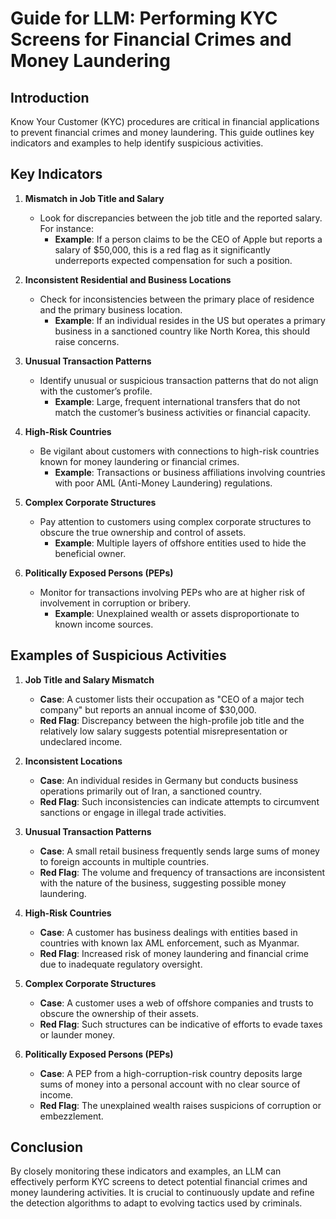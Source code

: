 # Guide for LLM: Performing KYC Screens for Financial Crimes and Money Laundering

## Introduction

Know Your Customer (KYC) procedures are critical in financial applications to prevent financial crimes and money laundering. This guide outlines key indicators and examples to help identify suspicious activities.

## Key Indicators

1. **Mismatch in Job Title and Salary**
   - Look for discrepancies between the job title and the reported salary. For instance:
     - **Example**: If a person claims to be the CEO of Apple but reports a salary of $50,000, this is a red flag as it significantly underreports expected compensation for such a position.

2. **Inconsistent Residential and Business Locations**
   - Check for inconsistencies between the primary place of residence and the primary business location.
     - **Example**: If an individual resides in the US but operates a primary business in a sanctioned country like North Korea, this should raise concerns.

3. **Unusual Transaction Patterns**
   - Identify unusual or suspicious transaction patterns that do not align with the customer’s profile.
     - **Example**: Large, frequent international transfers that do not match the customer’s business activities or financial capacity.

4. **High-Risk Countries**
   - Be vigilant about customers with connections to high-risk countries known for money laundering or financial crimes.
     - **Example**: Transactions or business affiliations involving countries with poor AML (Anti-Money Laundering) regulations.

5. **Complex Corporate Structures**
   - Pay attention to customers using complex corporate structures to obscure the true ownership and control of assets.
     - **Example**: Multiple layers of offshore entities used to hide the beneficial owner.

6. **Politically Exposed Persons (PEPs)**
   - Monitor for transactions involving PEPs who are at higher risk of involvement in corruption or bribery.
     - **Example**: Unexplained wealth or assets disproportionate to known income sources.

## Examples of Suspicious Activities

1. **Job Title and Salary Mismatch**
   - **Case**: A customer lists their occupation as "CEO of a major tech company" but reports an annual income of $30,000.
   - **Red Flag**: Discrepancy between the high-profile job title and the relatively low salary suggests potential misrepresentation or undeclared income.

2. **Inconsistent Locations**
   - **Case**: An individual resides in Germany but conducts business operations primarily out of Iran, a sanctioned country.
   - **Red Flag**: Such inconsistencies can indicate attempts to circumvent sanctions or engage in illegal trade activities.

3. **Unusual Transaction Patterns**
   - **Case**: A small retail business frequently sends large sums of money to foreign accounts in multiple countries.
   - **Red Flag**: The volume and frequency of transactions are inconsistent with the nature of the business, suggesting possible money laundering.

4. **High-Risk Countries**
   - **Case**: A customer has business dealings with entities based in countries with known lax AML enforcement, such as Myanmar.
   - **Red Flag**: Increased risk of money laundering and financial crime due to inadequate regulatory oversight.

5. **Complex Corporate Structures**
   - **Case**: A customer uses a web of offshore companies and trusts to obscure the ownership of their assets.
   - **Red Flag**: Such structures can be indicative of efforts to evade taxes or launder money.

6. **Politically Exposed Persons (PEPs)**
   - **Case**: A PEP from a high-corruption-risk country deposits large sums of money into a personal account with no clear source of income.
   - **Red Flag**: The unexplained wealth raises suspicions of corruption or embezzlement.

## Conclusion

By closely monitoring these indicators and examples, an LLM can effectively perform KYC screens to detect potential financial crimes and money laundering activities. It is crucial to continuously update and refine the detection algorithms to adapt to evolving tactics used by criminals.